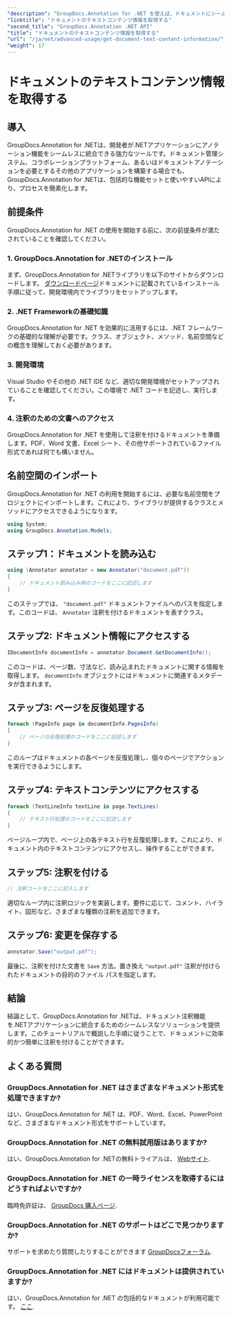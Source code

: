 ```yaml
---
"description": "GroupDocs.Annotation for .NET を使えば、ドキュメントにシームレスに注釈を付けることができます。注釈機能を .NET アプリケーションに簡単に統合できます。"
"linktitle": "ドキュメントのテキストコンテンツ情報を取得する"
"second_title": "GroupDocs.Annotation .NET API"
"title": "ドキュメントのテキストコンテンツ情報を取得する"
"url": "/ja/net/advanced-usage/get-document-text-content-information/"
"weight": 17
---
```


# ドキュメントのテキストコンテンツ情報を取得する

## 導入
GroupDocs.Annotation for .NETは、開発者が.NETアプリケーションにアノテーション機能をシームレスに統合できる強力なツールです。ドキュメント管理システム、コラボレーションプラットフォーム、あるいはドキュメントアノテーションを必要とするその他のアプリケーションを構築する場合でも、GroupDocs.Annotation for .NETは、包括的な機能セットと使いやすいAPIにより、プロセスを簡素化します。
## 前提条件
GroupDocs.Annotation for .NET の使用を開始する前に、次の前提条件が満たされていることを確認してください。
### 1. GroupDocs.Annotation for .NETのインストール
まず、GroupDocs.Annotation for .NETライブラリを以下のサイトからダウンロードします。 [ダウンロードページ](https://releases.groupdocs.com/annotation/net/)ドキュメントに記載されているインストール手順に従って、開発環境内でライブラリをセットアップします。
### 2. .NET Frameworkの基礎知識
GroupDocs.Annotation for .NET を効果的に活用するには、.NET フレームワークの基礎的な理解が必要です。クラス、オブジェクト、メソッド、名前空間などの概念を理解しておく必要があります。
### 3. 開発環境
Visual Studio やその他の .NET IDE など、適切な開発環境がセットアップされていることを確認してください。この環境で .NET コードを記述し、実行します。
### 4. 注釈のための文書へのアクセス
GroupDocs.Annotation for .NET を使用して注釈を付けるドキュメントを準備します。PDF、Word 文書、Excel シート、その他サポートされているファイル形式であれば何でも構いません。

## 名前空間のインポート
GroupDocs.Annotation for .NET の利用を開始するには、必要な名前空間をプロジェクトにインポートします。これにより、ライブラリが提供するクラスとメソッドにアクセスできるようになります。
```csharp
using System;
using GroupDocs.Annotation.Models;
```
## ステップ1：ドキュメントを読み込む
```csharp
using (Annotator annotator = new Annotator("document.pdf"))
{
    // ドキュメント読み込み用のコードをここに記述します
}
```
このステップでは、 `"document.pdf"` ドキュメントファイルへのパスを指定します。このコードは、 `Annotator` 注釈を付けるドキュメントを表すクラス。
## ステップ2: ドキュメント情報にアクセスする
```csharp
IDocumentInfo documentInfo = annotator.Document.GetDocumentInfo();
```
このコードは、ページ数、寸法など、読み込まれたドキュメントに関する情報を取得します。 `documentInfo` オブジェクトにはドキュメントに関連するメタデータが含まれます。
## ステップ3: ページを反復処理する
```csharp
foreach (PageInfo page in documentInfo.PagesInfo)
{
    // ページの反復処理のコードをここに記述します
}
```
このループはドキュメントの各ページを反復処理し、個々のページでアクションを実行できるようにします。
## ステップ4: テキストコンテンツにアクセスする
```csharp
foreach (TextLineInfo textLine in page.TextLines)
{
    // テキスト行処理のコードをここに記述します
}
```
ページループ内で、ページ上の各テキスト行を反復処理します。これにより、ドキュメント内のテキストコンテンツにアクセスし、操作することができます。
## ステップ5: 注釈を付ける
```csharp
// 注釈コードをここに記入します
```
適切なループ内に注釈ロジックを実装します。要件に応じて、コメント、ハイライト、図形など、さまざまな種類の注釈を追加できます。
## ステップ6: 変更を保存する
```csharp
annotator.Save("output.pdf");
```
最後に、注釈を付けた文書を `Save` 方法。置き換え `"output.pdf"` 注釈が付けられたドキュメントの目的のファイル パスを指定します。

## 結論
結論として、GroupDocs.Annotation for .NETは、ドキュメント注釈機能を.NETアプリケーションに統合するためのシームレスなソリューションを提供します。このチュートリアルで概説した手順に従うことで、ドキュメントに効率的かつ簡単に注釈を付けることができます。
## よくある質問
### GroupDocs.Annotation for .NET はさまざまなドキュメント形式を処理できますか?
はい、GroupDocs.Annotation for .NET は、PDF、Word、Excel、PowerPoint など、さまざまなドキュメント形式をサポートしています。
### GroupDocs.Annotation for .NET の無料試用版はありますか?
はい、GroupDocs.Annotation for .NETの無料トライアルは、 [Webサイト](https://releases。groupdocs.com/).
### GroupDocs.Annotation for .NET の一時ライセンスを取得するにはどうすればよいですか?
臨時免許証は、 [GroupDocs 購入ページ](https://purchase。groupdocs.com/temporary-license/).
### GroupDocs.Annotation for .NET のサポートはどこで見つかりますか?
サポートを求めたり質問したりすることができます [GroupDocsフォーラム](https://forum。groupdocs.com/c/annotation/10).
### GroupDocs.Annotation for .NET にはドキュメントは提供されていますか?
はい、GroupDocs.Annotation for .NET の包括的なドキュメントが利用可能です。 [ここ](https://tutorials。groupdocs.com/annotation/net/).